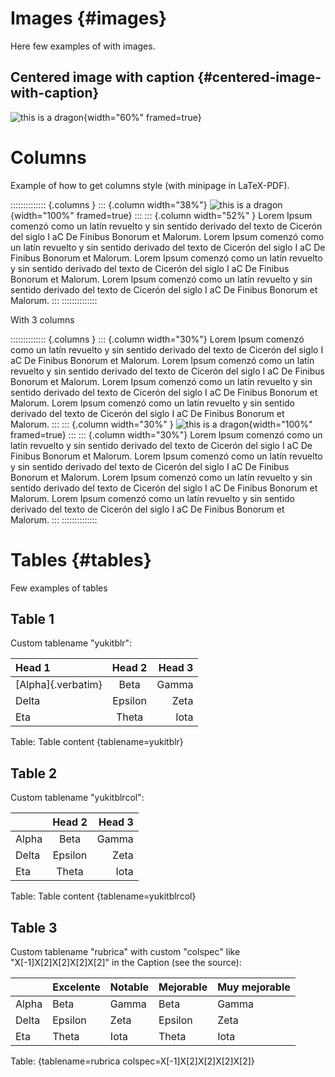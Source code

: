 
# Images {#images}

Here few examples of with images.

## Centered image with caption {#centered-image-with-caption}

![this is a [dragon](https://es.wikipedia.org/wiki/Dragón)](img/cover.png){width="60%" framed=true}

# Columns

Example of how to get columns style (with minipage in LaTeX-PDF).

:::::::::::::: {.columns }
::: {.column width="38%"}
![this is a dragon](img/cover.png){width="100%" framed=true}
:::
::: {.column width="52%" }
Lorem Ipsum comenzó como un latín revuelto y sin sentido derivado del texto de Cicerón del siglo I aC De Finibus Bonorum et Malorum. Lorem Ipsum comenzó como un latín revuelto y sin sentido derivado del texto de Cicerón del siglo I aC De Finibus Bonorum et Malorum. Lorem Ipsum comenzó como un latín revuelto y sin sentido derivado del texto de Cicerón del siglo I aC De Finibus Bonorum et Malorum. Lorem Ipsum comenzó como un latín revuelto y sin sentido derivado del texto de Cicerón del siglo I aC De Finibus Bonorum et Malorum.
:::
::::::::::::::

With 3 columns

:::::::::::::: {.columns }
::: {.column width="30%"}
Lorem Ipsum comenzó como un latín revuelto y sin sentido derivado del texto de Cicerón del siglo I aC De Finibus Bonorum et Malorum. Lorem Ipsum comenzó como un latín revuelto y sin sentido derivado del texto de Cicerón del siglo I aC De Finibus Bonorum et Malorum. Lorem Ipsum comenzó como un latín revuelto y sin sentido derivado del texto de Cicerón del siglo I aC De Finibus Bonorum et Malorum. Lorem Ipsum comenzó como un latín revuelto y sin sentido derivado del texto de Cicerón del siglo I aC De Finibus Bonorum et Malorum.
:::
::: {.column width="30%" }
![this is a dragon](img/cover.png){width="100%" framed=true}
:::
::: {.column width="30%"}
Lorem Ipsum comenzó como un latín revuelto y sin sentido derivado del texto de Cicerón del siglo I aC De Finibus Bonorum et Malorum. Lorem Ipsum comenzó como un latín revuelto y sin sentido derivado del texto de Cicerón del siglo I aC De Finibus Bonorum et Malorum. Lorem Ipsum comenzó como un latín revuelto y sin sentido derivado del texto de Cicerón del siglo I aC De Finibus Bonorum et Malorum. Lorem Ipsum comenzó como un latín revuelto y sin sentido derivado del texto de Cicerón del siglo I aC De Finibus Bonorum et Malorum.
:::
::::::::::::::



# Tables {#tables}

Few examples of tables

## Table 1

Custom tablename "yukitblr":

| Head 1 | Head 2  | Head 3 |
|:-------|:-------:|-------:|
| [Alpha]{.verbatim}  | Beta    | Gamma  |
| Delta  | Epsilon | Zeta   |
| Eta    | Theta   | Iota |

Table: Table content {tablename=yukitblr}

## Table 2
Custom tablename "yukitblrcol":


|        | Head 2  | Head 3 |
|:-------|:-------:|-------:|
| Alpha  | Beta    | Gamma  |
| Delta  | Epsilon | Zeta   |
| Eta    | Theta   | Iota |

Table: Table content {tablename=yukitblrcol}

## Table 3
Custom tablename "rubrica" with custom "colspec" like "X[-1]X[2]X[2]X[2]X[2]" in the Caption (see the source):

| |Excelente | Notable | Mejorable| Muy mejorable  |
|--------|---------|---------|---------|---------|
| Alpha  | Beta    | Gamma   | Beta    | Gamma   |
| Delta  | Epsilon | Zeta    | Epsilon | Zeta    |
| Eta    | Theta   | Iota    | Theta   | Iota    |

Table: {tablename=rubrica colspec=X[-1]X[2]X[2]X[2]X[2]}


